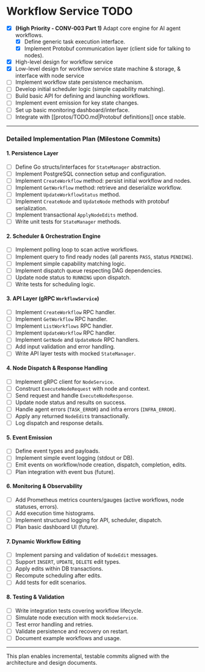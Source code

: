 # Workflow Service TODO

*   [x] **(High Priority - CONV-003 Part 1)** Adapt core engine for AI agent workflows.
    *   [x] Define generic task execution interface.
    *   [x] Implement Protobuf communication layer (client side for talking to nodes).
*   [x] High-level design for workflow service
*   [x] Low-level design for workflow service state machine & storage, & interface with node service
*   [ ] Implement workflow state persistence mechanism.
*   [ ] Develop initial scheduler logic (simple capability matching).
*   [ ] Build basic API for defining and launching workflows.
*   [ ] Implement event emission for key state changes.
*   [ ] Set up basic monitoring dashboard/interface.
*   [ ] Integrate with [[protos/TODO.md|Protobuf definitions]] once stable.
---

### Detailed Implementation Plan (Milestone Commits)

#### 1. Persistence Layer
- [ ] Define Go structs/interfaces for `StateManager` abstraction.
- [ ] Implement PostgreSQL connection setup and configuration.
- [ ] Implement `CreateWorkflow` method: persist initial workflow and nodes.
- [ ] Implement `GetWorkflow` method: retrieve and deserialize workflow.
- [ ] Implement `UpdateWorkflowStatus` method.
- [ ] Implement `CreateNode` and `UpdateNode` methods with protobuf serialization.
- [ ] Implement transactional `ApplyNodeEdits` method.
- [ ] Write unit tests for `StateManager` methods.

#### 2. Scheduler & Orchestration Engine
- [ ] Implement polling loop to scan active workflows.
- [ ] Implement query to find ready nodes (all parents `PASS`, status `PENDING`).
- [ ] Implement simple capability matching logic.
- [ ] Implement dispatch queue respecting DAG dependencies.
- [ ] Update node status to `RUNNING` upon dispatch.
- [ ] Write tests for scheduling logic.

#### 3. API Layer (gRPC `WorkflowService`)
- [ ] Implement `CreateWorkflow` RPC handler.
- [ ] Implement `GetWorkflow` RPC handler.
- [ ] Implement `ListWorkflows` RPC handler.
- [ ] Implement `UpdateWorkflow` RPC handler.
- [ ] Implement `GetNode` and `UpdateNode` RPC handlers.
- [ ] Add input validation and error handling.
- [ ] Write API layer tests with mocked `StateManager`.

#### 4. Node Dispatch & Response Handling
- [ ] Implement gRPC client for `NodeService`.
- [ ] Construct `ExecuteNodeRequest` with node and context.
- [ ] Send request and handle `ExecuteNodeResponse`.
- [ ] Update node status and results on success.
- [ ] Handle agent errors (`TASK_ERROR`) and infra errors (`INFRA_ERROR`).
- [ ] Apply any returned `NodeEdit`s transactionally.
- [ ] Log dispatch and response details.

#### 5. Event Emission
- [ ] Define event types and payloads.
- [ ] Implement simple event logging (stdout or DB).
- [ ] Emit events on workflow/node creation, dispatch, completion, edits.
- [ ] Plan integration with event bus (future).

#### 6. Monitoring & Observability
- [ ] Add Prometheus metrics counters/gauges (active workflows, node statuses, errors).
- [ ] Add execution time histograms.
- [ ] Implement structured logging for API, scheduler, dispatch.
- [ ] Plan basic dashboard UI (future).

#### 7. Dynamic Workflow Editing
- [ ] Implement parsing and validation of `NodeEdit` messages.
- [ ] Support `INSERT`, `UPDATE`, `DELETE` edit types.
- [ ] Apply edits within DB transactions.
- [ ] Recompute scheduling after edits.
- [ ] Add tests for edit scenarios.

#### 8. Testing & Validation
- [ ] Write integration tests covering workflow lifecycle.
- [ ] Simulate node execution with mock `NodeService`.
- [ ] Test error handling and retries.
- [ ] Validate persistence and recovery on restart.
- [ ] Document example workflows and usage.

---

This plan enables incremental, testable commits aligned with the architecture and design documents.
